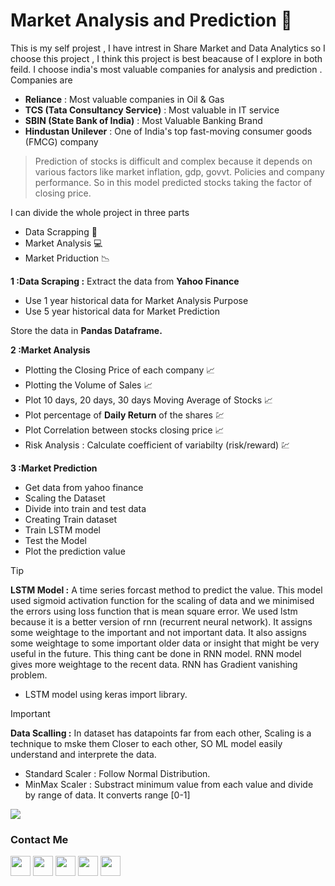 # Market Analysis and Prediction :closed_book:

This is my self projest , I have intrest in Share Market and Data  Analytics so I choose this project , I think this project is best beacause of I explore in both feild.
I choose india's most valuable companies for analysis and prediction . Companies are
* **Reliance** : Most valuable companies in Oil & Gas
* **TCS (Tata Consultancy Service)** : Most valuable in IT service
* **SBIN (State Bank of India)** : Most Valuable Banking Brand
* **Hindustan Unilever** : One of India's top fast-moving consumer goods (FMCG) company

>Prediction of stocks is difficult and complex because it depends on various factors like market inflation, gdp, govvt. Policies and company performance.
So in this model predicted stocks taking the factor of closing price.

I can divide the whole project in three parts
* Data Scrapping :page_with_curl:
* Market Analysis :computer:
* Market Priduction :chart_with_downwards_trend:

**1 :Data Scraping :** Extract the data from **Yahoo Finance**
* Use 1 year historical data for Market Analysis Purpose
* Use 5 year historical data for Market Prediction

Store the data in **Pandas Dataframe.**

**2 :Market Analysis**
* Plotting the Closing Price of each company :chart_with_upwards_trend:
*  Plotting the Volume of Sales :chart_with_upwards_trend:
*  Plot 10 days, 20 days, 30 days Moving Average of Stocks :chart_with_upwards_trend:
*  Plot percentage of **Daily Return** of the shares :chart:
*  Plot Correlation between stocks closing price :chart_with_upwards_trend:
*  Risk Analysis : Calculate coefficient of variabilty (risk/reward) :chart:

**3 :Market Prediction**
* Get data from yahoo finance
* Scaling the Dataset
* Divide into train and test data
* Creating Train dataset
* Train LSTM model
* Test the Model
* Plot the prediction value

> [!TIP]
>**LSTM Model :** A time series forcast method  to predict the value. This model used sigmoid activation function for the scaling of data and we minimised the errors using loss function that is mean square error. We used lstm because it is a better version of rnn (recurrent neural network). It assigns some weightage to the important and not important data. It also assigns some weightage to some important older data or insight that might be very useful in the future. This thing cant be done in RNN model. RNN model gives more weightage to the recent data. RNN has Gradient vanishing problem.
>* LSTM model using keras import library.

> [!IMPORTANT]
>**Data Scalling :** In dataset has datapoints far from each other, Scaling is a technique to mske them Closer to each other, SO ML model easily understand and interprete the data.
* Standard Scaler :  Follow Normal Distribution.
* MinMax Scaler : Substract minimum value from each value and divide by range of data. It converts range [0-1]

<a href="https://www.github.com/Saurabh251000" target="_blank" rel="noreferrer"><img src="https://img.freepik.com/premium-vector/stock-market-graph-forex-trading-chart-business-financial-concepts-abstract-finance-background-investment-economic-trends-business-idea-stock-market-data_208588-149.jpg?w=900" /></a> 


### Contact Me

<p align="left">
    <a href="https://www.github.com/Saurabh251000" target="_blank" rel="noreferrer"><img src="https://skillicons.dev/icons?i=github" width="32" height="32" /></a> 
    <a href="https://www.instagram.com/_restart__art/" target="_blank" rel="noreferrer"><img src="https://skillicons.dev/icons?i=instagram" width="32" height="32" /></a>
    <a href="https://www.linkedin.com/in/saurabh-kushwaha-064017212/" target="_blank" rel="noreferrer"><img src="https://skillicons.dev/icons?i=linkedin" width="32" height="32" /></a>
    <a href="https://www.instagram.com/saurabh_25100/" target="_blank" rel="noreferrer"><img src="https://skillicons.dev/icons?i=instagram" width="32" height="32" /></a>
    <a href="https://twitter.com/i/flow/login?redirect_after_login=%2FSaurabh25100" target="_blank" rel="noreferrer"><img src="https://skillicons.dev/icons?i=twitter" width="32" height="32" /></a>
</p>


